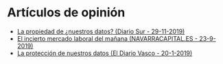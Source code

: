 # Artículos de opinión
- [La propiedad de ¿nuestros datos? (Diario Sur - 29-11-2019)](https://www.diariosur.es/opinion/propiedad-datos-20191129000411-ntvo.html)
- [El incierto mercado laboral del mañana (NAVARRACAPITAL.ES - 23-9-2019)](https://navarracapital.es/el-incierto-mercado-laboral-del-manana/)
- [La protección de nuestros datos (El Diario Vasco - 20-1-2019)](https://www.pressclipping.com/sp3/redir.php?786-01-X90KsEkKEQ922OnXdAkNReA-71-540-0-9832889-176-NA==)
